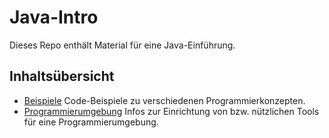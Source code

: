 # Java-Intro

Dieses Repo enthält Material für eine Java-Einführung.

## Inhaltsübersicht

* [Beispiele](beispiele/README.md)
  Code-Beispiele zu verschiedenen Programmierkonzepten.
* [Programmierumgebung](TOOLS.md)
  Infos zur Einrichtung von bzw. nützlichen Tools für eine Programmierumgebung.
